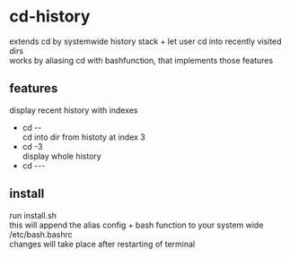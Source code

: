 # cd-history  
  
extends cd by systemwide history stack + let user cd into recently visited dirs  
works by aliasing cd with bashfunction, that implements those features  

## features  
  
display recent history with indexes  
* cd -- 	
cd into dir from histoty at index 3   
* cd -3 	
display whole history  
* cd --- 	
  
## install  
run install.sh   
this will append the alias config + bash function to your system wide /etc/bash.bashrc  
changes will take place after restarting of terminal  
